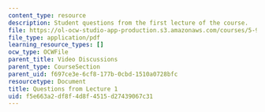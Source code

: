 ```yaml
---
content_type: resource
description: Student questions from the first lecture of the course.
file: https://ol-ocw-studio-app-production.s3.amazonaws.com/courses/5-95j-teaching-college-level-science-and-engineering-spring-2009/f5e663a2df8f4d8f4515d27439067c31_MIT5_95js09_res04.pdf
file_type: application/pdf
learning_resource_types: []
ocw_type: OCWFile
parent_title: Video Discussions
parent_type: CourseSection
parent_uid: f697ce3e-6cf8-177b-0cbd-1510a0728bfc
resourcetype: Document
title: Questions from Lecture 1
uid: f5e663a2-df8f-4d8f-4515-d27439067c31
---
```


